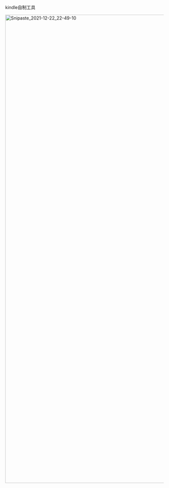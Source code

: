 kindle自制工具


<img width="1491" alt="Snipaste_2021-12-22_22-49-10" src="https://user-images.githubusercontent.com/16133390/147111239-888ac93b-87ec-4c6b-a907-d758fd139ba8.png">
